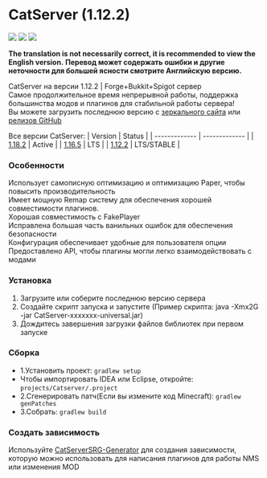 # CatServer (1.12.2)
![](https://img.shields.io/badge/Minecraft-1.12.2-brightgreen.svg?colorB=469C00)
![](https://img.shields.io/badge/Forge-14.23.5.2860-brightgreen.svg?colorB=469C00)
![](https://img.shields.io/badge/Spigot-1.12.2%20latest-brightgreen.svg?colorB=469C00)

<b>The translation is not necessarily correct, it is recommended to view the English version.</b>
<b>Перевод может содержать ошибки и другие неточности для большей ясности смотрите Английскую версию.</b>

CatServer на версии 1.12.2 | Forge+Bukkit+Spigot сервер<br>
Самое продолжительное время непрерывной работы, поддержка большинства модов и плагинов для стабильной работы сервера!<br>
Вы можете загрузить последнюю версию с [зеркального сайта](https://catserver.moe/download/universal) или [релизов GitHub](https://github.com/Luohuayu/CatServer/releases)<br>

Все версии CatServer:
|    Version    |    Status     |
| ------------- | ------------- |
| [1.18.2](https://github.com/Luohuayu/CatServer/tree/1.18.2)  |  Active      |
| [1.16.5](https://github.com/Luohuayu/CatServer/tree/1.16.5)  |  LTS         |
| [1.12.2](https://github.com/Luohuayu/CatServer/tree/1.12.2)  |  LTS/STABLE  |

### Особенности
Использует самописную оптимизацию и оптимизацию Paper, чтобы повысить производительность<br>
Имеет мощную Remap систему для обеспечения хорошей совместимости плагинов.<br>
Хорошая совместимость с FakePlayer<br>
Исправлена большая часть ванильных ошибок для обеспечения безопасности<br>
Конфигурация обеспечивает удобные для пользователя опции<br>
Предоставлено API, чтобы плагины могли легко взаимодействовать с модами<br>

### Установка
1. Загрузите или соберите последнюю версию сервера
2. Создайте скрипт запуска и запустите (Пример скрипта: java -Xmx2G -jar CatServer-xxxxxxx-universal.jar)
3. Дождитесь завершения загрузки файлов библиотек при первом запуске<br>

### Сборка
- 1.Установить проект: `gradlew setup`
- Чтобы импортировать IDEA или Eclipse, откройте: `projects/Catserver/.project`
- 2.Сгенерировать патч(Если вы измените код Minecraft): `gradlew genPatches`
- 3.Собрать: `gradlew build`

### Создать зависимость 
Используйте [CatServerSRG-Generator](https://github.com/Luohuayu/CatServerSRG-Generator) для создания зависимости, которую можно использовать для написания плагинов для работы NMS или изменения MOD 
